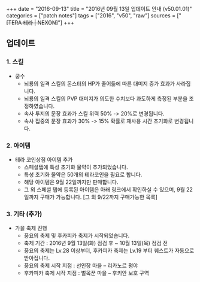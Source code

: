 +++
date = "2016-09-13"
title = "2016년 09월 13일 업데이트 안내 (v50.01.01)"
categories = ["patch notes"]
tags = ["2016", "v50", "raw"]
sources = ["~~[TERA 테라 | NEXON]~~"]
+++

## 업데이트

### **1.** 스킬
- 궁수
  - 뇌룡의 일격 스킬의 몬스터의 HP가 줄어듦에 따른 대미지 증가 효과가 사라집니다.
  - 뇌룡의 일격 스킬의 PVP 대미지가 의도한 수치보다 과도하게 측정된 부분을 조정하였습니다.
  - 속사 투지의 문장 효과가 스킬 위력 50% -> 20%로 변경됩니다.
  - 속사 집중의 문장 효과가 30% -> 15% 확률로 재사용 시간 초기화로 변경됩니다.

### **2.** 아이템
- 테라 코인상점 아이템 추가
  - 스페셜탭에 특성 초기화 물약이 추가되었습니다.
  - 특성 초기화 물약은 50개의 테라코인을 필요로 합니다.
  - 해당 아이템은 9월 22일까지만 판매합니다.
  - 그 외 스페셜 탭에 등록된 아이템은 아래 링크에서 확인하실 수 있으며, 9월 22일까지 구매가 가능합니다. [그 외 9/22까지 구매가능한 목록]

### **3.** 기타 (추가)
- 가을 축제 진행
  - 풍요의 축제 및 후카피카 축제가 시작되었습니다.
  - 축제 기간 : 2016년 9월 13일(화) 점검 후 ~ 10월 13일(목) 점검 전 
  - 풍요의 축제는 Lv.28 이상부터, 후카피카 축제는 Lv.19 부터 퀘스트가 자동으로 받아집니다.
  - 풍요의 축제 시작 지점 : 선인장 마을 – 리카노르 평야 
  - 후카피카 축제 시작 지점 : 벌목꾼 마을 – 후키안 보호 구역
